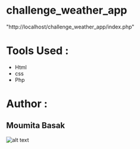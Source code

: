 # challenge_weather_app
<url> "http://localhost/challenge_weather_app/index.php"
# Tools Used :
* Html 
* css
* Php 

# Author :
## Moumita Basak
![alt text](http://localhost/challenge_weather_app/index.php")

